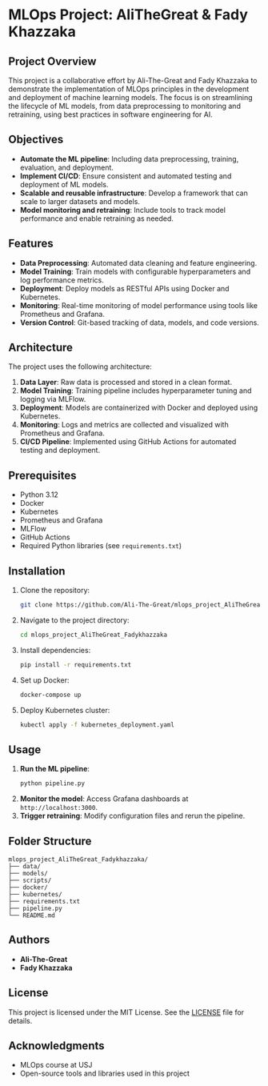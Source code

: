 # MLOps Project: AliTheGreat & Fady Khazzaka

## Project Overview
This project is a collaborative effort by Ali-The-Great and Fady Khazzaka to demonstrate the implementation of MLOps principles in the development and deployment of machine learning models. The focus is on streamlining the lifecycle of ML models, from data preprocessing to monitoring and retraining, using best practices in software engineering for AI.

## Objectives
- **Automate the ML pipeline**: Including data preprocessing, training, evaluation, and deployment.
- **Implement CI/CD**: Ensure consistent and automated testing and deployment of ML models.
- **Scalable and reusable infrastructure**: Develop a framework that can scale to larger datasets and models.
- **Model monitoring and retraining**: Include tools to track model performance and enable retraining as needed.

## Features
- **Data Preprocessing**: Automated data cleaning and feature engineering.
- **Model Training**: Train models with configurable hyperparameters and log performance metrics.
- **Deployment**: Deploy models as RESTful APIs using Docker and Kubernetes.
- **Monitoring**: Real-time monitoring of model performance using tools like Prometheus and Grafana.
- **Version Control**: Git-based tracking of data, models, and code versions.

## Architecture
The project uses the following architecture:

1. **Data Layer**: Raw data is processed and stored in a clean format.
2. **Model Training**: Training pipeline includes hyperparameter tuning and logging via MLFlow.
3. **Deployment**: Models are containerized with Docker and deployed using Kubernetes.
4. **Monitoring**: Logs and metrics are collected and visualized with Prometheus and Grafana.
5. **CI/CD Pipeline**: Implemented using GitHub Actions for automated testing and deployment.

## Prerequisites
- Python 3.12
- Docker
- Kubernetes
- Prometheus and Grafana
- MLFlow
- GitHub Actions
- Required Python libraries (see `requirements.txt`)

## Installation
1. Clone the repository:
   ```bash
   git clone https://github.com/Ali-The-Great/mlops_project_AliTheGreat_Fadykhazzaka.git
   ```
2. Navigate to the project directory:
   ```bash
   cd mlops_project_AliTheGreat_Fadykhazzaka
   ```
3. Install dependencies:
   ```bash
   pip install -r requirements.txt
   ```
4. Set up Docker:
   ```bash
   docker-compose up
   ```
5. Deploy Kubernetes cluster:
   ```bash
   kubectl apply -f kubernetes_deployment.yaml
   ```

## Usage
1. **Run the ML pipeline**:
   ```bash
   python pipeline.py
   ```
2. **Monitor the model**: Access Grafana dashboards at `http://localhost:3000`.
3. **Trigger retraining**: Modify configuration files and rerun the pipeline.

## Folder Structure
```
mlops_project_AliTheGreat_Fadykhazzaka/
├── data/
├── models/
├── scripts/
├── docker/
├── kubernetes/
├── requirements.txt
├── pipeline.py
└── README.md
```

## Authors
- **Ali-The-Great**
- **Fady Khazzaka**

## License
This project is licensed under the MIT License. See the [LICENSE](LICENSE) file for details.

## Acknowledgments
- MLOps course at USJ
- Open-source tools and libraries used in this project
